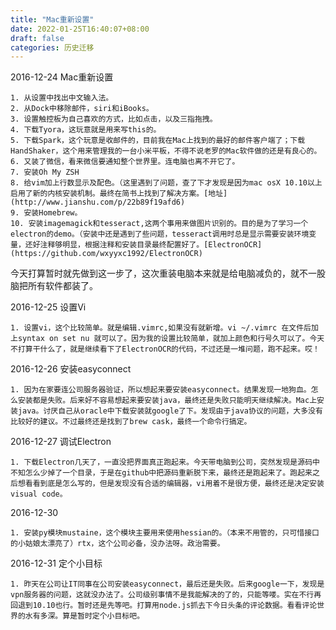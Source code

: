 ```yaml
---
title: "Mac重新设置"
date: 2022-01-25T16:40:07+08:00
draft: false
categories: 历史迁移
---
```


2016-12-24 Mac重新设置

    1. 从设置中找出中文输入法。
    2. 从Dock中移除邮件，siri和iBooks。
    3. 设置触控板为自己喜欢的方式，比如点击，以及三指拖拽。
    4. 下载Tyora，这玩意就是用来写this的。
    5. 下载Spark，这个玩意是收邮件的，目前我在Mac上找到的最好的邮件客户端了；下载HandShaker，这个用来管理我的一台小米平板，不得不说老罗的Mac软件做的还是有良心的。
    6. 又装了微信，看来微信要通知整个世界里。连电脑也离不开它了。
    7. 安装Oh My ZSH
    8. 给vim加上行数显示及配色。（这里遇到了问题，查了下才发现是因为mac osX 10.10以上启用了新的内核安装机制。最终在简书上找到了解决方案。[地址](http://www.jianshu.com/p/22b89f19afd6)
    9. 安装Homebrew。
    10. 安装imagemagick和tesseract,这两个事用来做图片识别的。目的是为了学习一个electron的demo。（安装中还是遇到了些问题，tesseract调用时总是显示需要安装环境变量，还好注释够明显，根据注释和安装目录最终配置好了。[ElectronOCR](https://github.com/wxyyxc1992/ElectronOCR)

今天打算暂时就先做到这一步了，这次重装电脑本来就是给电脑减负的，就不一股脑把所有软件都装了。

2016-12-25 设置Vi

    1. 设置vi，这个比较简单。就是编辑.vimrc,如果没有就新增。vi ~/.vimrc 在文件后加上syntax on set nu 就可以了。因为我的设置比较简单，就加上颜色和行号久可以了。今天不打算干什么了，就是继续看下了ElectronOCR的代码，不过还是一堆问题，跑不起来。哎！

2016-12-26 安装easyconnect

    1. 因为在家要连公司服务器验证，所以想起来要安装easyconnect。结果发现一地狗血。怎么安装都是失败。后来好不容易想起来要安装java，最终还是失败只能明天继续解决。Mac上安装java。讨厌自己从oracle中下载安装就google了下。发现由于java协议的问题，大多没有比较好的建议。不过最终还是找到了brew cask，最终一个命令行搞定。

2016-12-27 调试Electron

    1. 下载Electron几天了，一直没把界面真正跑起来。今天带电脑到公司，突然发现是源码中不知怎么少掉了一个目录，于是在github中把源码重新脱下来，最终还是跑起来了。跑起来之后想看看到底是怎么写的，但是发现没有合适的编辑器，vi用着不是很方便，最终还是决定安装visual code。

2016-12-30

    1. 安装py模块mustaine，这个模块主要用来使用hessian的。（本来不用管的，只可惜接口的小姑娘太漂亮了）rtx，这个公司必备，没办法呀。政治需要。

2016-12-31 定个小目标

    1. 昨天在公司让IT同事在公司安装easyconnect，最后还是失败。后来google一下，发现是vpn服务器的问题，这就没办法了。公司级别事情不是我能解决的了的，只能等喽。实在不行再回退到10.10也行。暂时还是先等吧。打算用node.js抓去下今日头条的评论数据。看看评论世界的水有多深。算是暂时定个小目标吧。

